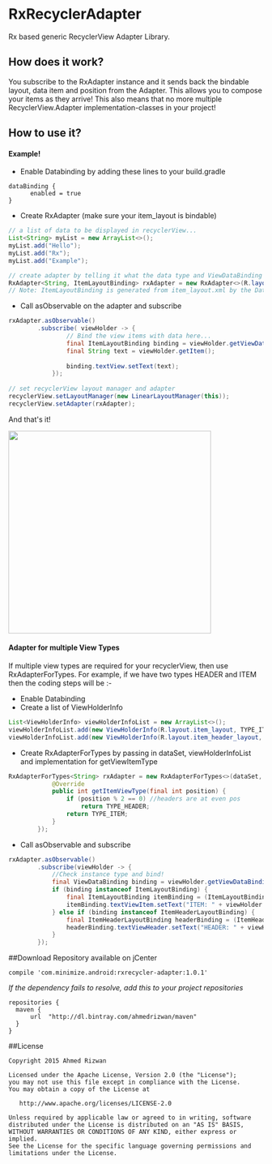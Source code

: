 # RxRecyclerAdapter
Rx based generic RecyclerView Adapter Library. 

## How does it work?
You subscribe to the RxAdapter instance and it sends back the bindable layout, data item and position from the Adapter. This allows you to compose your items as they arrive! This also means that no more multiple RecyclerView.Adapter implementation-classes in your project!

## How to use it? 
#### Example!
- Enable Databinding by adding these lines to your build.gradle
```Gradle
dataBinding {
      enabled = true
}
```
- Create RxAdapter (make sure your item_layout is bindable)
```java
// a list of data to be displayed in recyclerView...
List<String> myList = new ArrayList<>();
myList.add("Hello");
myList.add("Rx");
myList.add("Example");

// create adapter by telling it what the data type and ViewDataBinding type is...
RxAdapter<String, ItemLayoutBinding> rxAdapter = new RxAdapter<>(R.layout.item_layout, myList);
// Note: ItemLayoutBinding is generated from item_layout.xml by the Databinding Library
```
- Call asObservable on the adapter and subscribe
```java
rxAdapter.asObservable()
        .subscribe( viewHolder -> {
                // Bind the view items with data here...
                final ItemLayoutBinding binding = viewHolder.getViewDataBinding();
                final String text = viewHolder.getItem();
                
                binding.textView.setText(text);
            });
        
// set recyclerView layout manager and adapter 
recyclerView.setLayoutManager(new LinearLayoutManager(this));
recyclerView.setAdapter(rxAdapter);
```
And that's it!

<img src="https://raw.githubusercontent.com/ahmedrizwan/RxRecyclerAdapter/master/app/src/main/res/drawable/recycler_adapter.png" width=400px  />

#### Adapter for multiple View Types
If multiple view types are required for your recyclerView, then use RxAdapterForTypes. For example, if we have two types HEADER and ITEM then the coding steps will be :-
- Enable Databinding
- Create a list of ViewHolderInfo
```java 
List<ViewHolderInfo> viewHolderInfoList = new ArrayList<>();
viewHolderInfoList.add(new ViewHolderInfo(R.layout.item_layout, TYPE_ITEM)); //TYPE_ITEM = 1
viewHolderInfoList.add(new ViewHolderInfo(R.layout.item_header_layout, TYPE_HEADER)); //TYPE_HEADER = 0
```
- Create RxAdapterForTypes by passing in dataSet, viewHolderInfoList and implementation for getViewItemType
```java
RxAdapterForTypes<String> rxAdapter = new RxAdapterForTypes<>(dataSet, viewHolderInfoList, new OnGetItemViewType() {
            @Override
            public int getItemViewType(final int position) {
                if (position % 2 == 0) //headers are at even pos
                    return TYPE_HEADER;
                return TYPE_ITEM;
            }
        });
```
- Call asObservable and subscribe
```java
rxAdapter.asObservable()
        .subscribe(viewHolder -> {
            //Check instance type and bind!
            final ViewDataBinding binding = viewHolder.getViewDataBinding();
            if (binding instanceof ItemLayoutBinding) {
                final ItemLayoutBinding itemBinding = (ItemLayoutBinding) binding;
                itemBinding.textViewItem.setText("ITEM: " + viewHolder.getItem());
            } else if (binding instanceof ItemHeaderLayoutBinding) {
                final ItemHeaderLayoutBinding headerBinding = (ItemHeaderLayoutBinding) binding;
                headerBinding.textViewHeader.setText("HEADER: " + viewHolder.getItem());
            }
        });
```
##Download 
Repository available on jCenter

```Gradle
compile 'com.minimize.android:rxrecycler-adapter:1.0.1'
```
*If the dependency fails to resolve, add this to your project repositories*
```Gradle
repositories {
  maven {
      url  "http://dl.bintray.com/ahmedrizwan/maven" 
  }
}
```

##License 
```
Copyright 2015 Ahmed Rizwan

Licensed under the Apache License, Version 2.0 (the "License");
you may not use this file except in compliance with the License.
You may obtain a copy of the License at

   http://www.apache.org/licenses/LICENSE-2.0

Unless required by applicable law or agreed to in writing, software
distributed under the License is distributed on an "AS IS" BASIS,
WITHOUT WARRANTIES OR CONDITIONS OF ANY KIND, either express or implied.
See the License for the specific language governing permissions and
limitations under the License.
```
